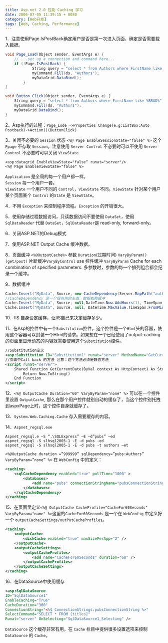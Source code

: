 ```yaml
---
title: Asp.net 2.0 性能 Caching 学习
date: 2006-07-05 11:39:15 + 0080
category: [Web开发]
tags: [Web, Caching, Performance]
---
```



1．注意使用Page.IsPostBack确定用户是否是第一次进入页面，确定是否需要载入数据。  
```c#
void Page_Load(Object sender, EventArgs e) { 
    // ...set up a connection and command here...  
    if (!Page.IsPostBack) { 
            String query = "select * from Authors where FirstName like %JUSTIN%"; 
            myCommand.Fill(ds, "Authors"); 
            myDataGrid.DataBind(); 
        }  
}  

void Button_Click(Object sender, EventArgs e) { 
    String query = "select * from Authors where FirstName like %BRAD%"; 
    myCommand.Fill(ds, "Authors"); 
    myDataGrid.DataBind(); 
}  
```

2．Asp执行的过程：`Page_Lode ->Properties Change(e.g:ListBox:Auto Postback)->Action()(ButtonClick)`

3．关闭不必要的 `Session` 状态 `<%@ Page EnableSessionState="false" %>` 这个 `Ppage` 不存取 `Session`。注意使用 `Server Control` 不必要时可以不使用 `Server Control` 不必要时可以关闭 `ViewState`  

```
<asp:datagrid EnableViewState="false“ runat="server"/>  
<%@ Page EnableViewState="false" %>  
```

`Application` 是全局的每一个用户都一样。  
`Session` 每一个用户一套。  
`ViewState` 一个用户不同的 `Control`，`ViewState` 不同。`ViewState` 针对某个用户某个页面某个 `Control` 的`State` 是 `ViewVtate`。  

4．不用 `Exception` 来控制程序流程。`Exception` 的开销很大。  

5．使用存储过程数据访问，只读数据访问不要使用 `DataSet`，使用 `SqlDataReader` 代替 `DataSet`，`SqlDataReader`是 read-only, forward-only。  

6．关闭ASP.NET的Debug模式  

7．使用ASP.NET Output Cache 缓冲数据。  

8．页面缓冲 `<%@OutputCache%>` 参数 `Duration`(过期时间) `VaryByParam()(get/post)` 片断缓冲`VaryByControl` use 控件缓冲 `VaryByParam` Cache for each combination of specified parameters. 多参数时，参数的每一个排列组合都会纪录一个缓冲。  

9．数据缓冲
```c#
Cache.Insert("MyData", Source, new CacheDependency(Server.MapPath("authors.xml")));  
//CacheDependency 是一个很有用的东西，数据依赖缓冲  
Cache.Insert("MyData", Source, null,DateTime.Now.AddHours(1), TimeSpan.Zero);  
Cache.Insert("MyData", Source, null, DateTime.MaxValue,TimeSpan.FromMinutes(20));  
```

10．IIS 自身设定缓存，让IIS自己来决定缓存多少。  

11．在Asp的控件中有一个`Substitution`控件，这个控件是一个`Html`头的容器，使用这个容器可以封装一个Html的请求。如果想在一个已经使用了output-caching的页面里显示动态的内容就需要使用这个`Substitution`控件。
```xml 
//Substitution定义  
<asp:Substitution ID="Substitution1" runat="server" MethodName="GetCurrentDate" />   
//页面中Call back 的方法 注意：这个方法必须是静态方法  
<script runat="server">  
    Shared Function GetCurrentDate(ByVal context As HttpContext) As String  
        Return Now.ToString()  
    End Function  
</script>  
```

12．`<%@ OutputCache Duration="60" VaryByParam="none" %>` 可以在一个控件里设置 `OutputCache`, 那么在那个用户控件就别自动的缓存了，当这个控件别托拽到aspxPage上时，这个控件自身就缓存了。  

13．`System.Web.Caching.Cache` 存入需要缓存的内容。  

14．`Aspnet_regsql.exe`
```
Aspnet_regsql.e –S “.\SQLExpress” –E –d”pubs” –ed
aspnet_regsql -S slhsql2005-1 -E -d pubs -ed
aspnet_regsql -S slhsql2005-1 -E -d pubs -t authors –et
```
`<%@OutputCache duration =”999999” sqlDependency=”pubs:Authors” VaryByParam=”none” %>` 在 `WebConfig` 中的定义：
```xml
<caching>
    <sqlCacheDependency enabled="true" pollTime="1000" >
        <databases>
            <add name="pubs" connectionStringName="pubsConnectionString" />
        </databases>
    </sqlCacheDependency>
</caching>
```

15．在页面里定义`<%@ OutputCache CacheProfile="CacheFor60Seconds" VaryByParam="name" %>`这里的`CacheFor60Seconds` 是一个在 `WebConfig` 中定义好一个 `outputCacheSettings/outPutCacheProfiles`。  
```xml
<caching>  
    <outputCache>  
        <diskCache enabled="true" maxSizePerApp="2" />  
    </outputCache>  
    <outputCacheSettings>  
        <outputCacheProfiles>  
            <add name="CacheFor60Seconds" duration="60" />  
        </outputCacheProfiles>  
    </outputCacheSettings>  
</caching>  
```

16．在DataSource中使用缓存
```xml
<asp:SqlDataSource   
ID="SqlDataSource1"  
EnableCaching="True"  
CacheDuration="300"  
ConnectionString="<%$ ConnectionStrings:pubsConnectionString %>"  
SelectCommand="SELECT * FROM [titles]"  
Runat="server" OnSelecting="SqlDataSource1_Selecting" /> 
```
`DataSource` 这个缓存非常有用，在 `Cache` 栏目中提供很多设置选项来控制 `DataSource` 的 `Cache`。  

